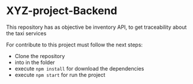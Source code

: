 # XYZ-project-Backend

This repository has as objective be inventory API, to get traceability about the taxi services   

For contribute to this project must follow the next steps:

- Clone the repository
- into in the folder
- execute `npm install` for download the dependencies
- execute `npm start` for run the project
